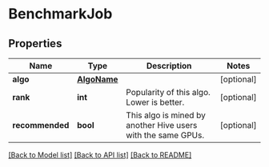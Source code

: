 # BenchmarkJob

## Properties
Name | Type | Description | Notes
------------ | ------------- | ------------- | -------------
**algo** | [**AlgoName**](AlgoName.md) |  | [optional] 
**rank** | **int** | Popularity of this algo. Lower is better. | [optional] 
**recommended** | **bool** | This algo is mined by another Hive users with the same GPUs. | [optional] 

[[Back to Model list]](../README.md#documentation-for-models) [[Back to API list]](../README.md#documentation-for-api-endpoints) [[Back to README]](../README.md)



